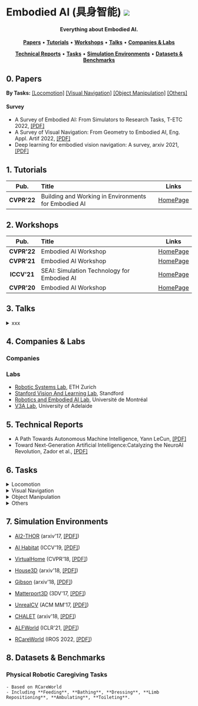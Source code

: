 # Embodied AI (具身智能) ![](https://visitor-badge.glitch.me/badge?page_id=putao537.Awesome-Embodied-AI)

<h4 align="center">Everything about Embodied AI.</h4>

<p align="center">
  <strong><a href="#0">Papers</a></strong> •
  <strong><a href="#1">Tutorials</a></strong> •
  <strong><a href="#2">Workshops</a></strong> •
  <strong><a href="#3">Talks</a></strong> •
  <strong><a href="#4">Companies & Labs</a></strong>
</p>

<p align="center">
  <strong><a href="#5">Technical Reports</a></strong> •
  <strong><a href="#6">Tasks</a></strong> •
  <strong><a href="#7">Simulation Environments</a></strong> •
  <strong><a href="#8">Datasets & Benchmarks</a></strong>
</p>


<h2 id="0">0. Papers</h2>

**By Tasks:** [[Locomotion]](Papers/locomotion.md) [[Visual Navigation]](Papers/visual_navigation.md) [[Object Manipulation]](Papers/object_manipulation.md) [[Others]](Papers/others.md)  

#### Survey
- A Survey of Embodied AI: From Simulators to Research Tasks, T-ETC 2022, [[PDF]](https://arxiv.org/abs/2103.04918)
- A Survey of Visual Navigation: From Geometry to Embodied AI, Eng. Appl. Artif 2022, [[PDF]](https://www.sciencedirect.com/science/article/pii/S095219762200207X)
- Deep learning for embodied vision navigation: A survey, arxiv 2021, [[PDF]](https://arxiv.org/abs/2108.04097)


<h2 id="1">1. Tutorials</h2>

|  **Pub.**  | **Title**                                                    |                          **Links**                           |
| :--------: | :----------------------------------------------------------- | :----------------------------------------------------------: |
| **CVPR'22** | Building and Working in Environments for Embodied AI | [HomePage](https://ai-workshops.github.io/building-and-working-in-environments-for-embodied-ai-cvpr-2022/) |


<h2 id="2">2. Workshops</h2>

|  **Pub.**  | **Title**                                                    |                          **Links**                           |
| :--------: | :----------------------------------------------------------- | :----------------------------------------------------------: |
| **CVPR'22** | Embodied AI Workshop | [HomePage](https://embodied-ai.org/) |
| **CVPR'21** | Embodied AI Workshop | [HomePage](https://embodied-ai.org/cvpr2021) |
| **ICCV'21** | SEAI: Simulation Technology for Embodied AI | [HomePage](https://iccv21-seai.github.io/) |
| **CVPR'20** | Embodied AI Workshop | [HomePage](https://embodied-ai.org/cvpr2020) |


<h2 id="3">3. Talks</h2>

<details>
  <summary> xxx </summary>
  
  ### 2022
|  **Pub.**  | **Title**                                                    |                          **Links**                           |
| :--------: | :----------------------------------------------------------- | :----------------------------------------------------------: |
| **TPAMI** | **[xxx]** xxxx | [PDF](xxx) |

</details>


<h2 id="4">4. Companies & Labs</h2>

### Companies

### Labs
- [Robotic Systems Lab](https://rsl.ethz.ch/), ETH Zurich
- [Stanford Vision And Learning Lab](https://svl.stanford.edu/), Standford
- [Robotics and Embodied AI Lab](https://montrealrobotics.ca/), Université de Montréal
- [V3A Lab](https://v3alab.github.io/), University of Adelaide


<h2 id="5">5. Technical Reports</h2>

- A Path Towards Autonomous Machine Intelligence, Yann LeCun, [[PDF]](https://openreview.net/pdf?id=BZ5a1r-kVsf)
- Toward Next-Generation Artificial Intelligence:Catalyzing the NeuroAI Revolution, Zador et al., [[PDF]](https://arxiv.org/abs/2210.08340)

<h2 id="6">6. Tasks</h2>

<details>
  <summary> Locomotion </summary>  

</details>

<details>
  <summary> Visual Navigation </summary>  

  - **PointGoal Navigation** (arxiv 2018, [[PDF]](https://arxiv.org/abs/1609.05143)) requires an embodied agent to navigate form a starting location to a specific location. Some works propose to merely provide the tuple of (angle of goal, distance to goal) at the starting goal while other works propose to constantly update this tuple with the movement of agent.
  
  - **RoomGoal Navigation** (ICLR workshop 2018, [[PDF]](https://arxiv.org/abs/1801.02209)) requires an embodied agent that is initialized at a random position to navigateto a spicific room (e.g. bedroom or kitchen). 

  - **ObjectGoal Navigation** (ICRA 2017, [[PDF]](https://arxiv.org/abs/1609.05143)) requires an embodied agent that is initialized at a random starting position to find the target object. The target object is specified by an RGB image or semantic label. Moreover, some works propose to find novel objects by utilizing scene priors.
  
  - **Audio-Visual Navigation** (ECCV 2020, [[PDF]](https://arxiv.org/abs/1912.11474)) requires the embodied agent to navigate to a sound object by seeing and hearing.
  
  - **Vision-Language Navigation** (CVPR 2018, [[PDF]](https://arxiv.org/abs/1711.07280)) requires an embodied agent to follow natural language instructions to navigate from a starting pose to a goal location.  Besides, some works propose to provide language-based assistance when the agent is lost.

</details>


<details>
  <summary> Object Manipulation </summary>  


</details>


<details>
  <summary> Others </summary>  
  
  - **Embodied Question Answering** (CVPR 2018, [[PDF]](https://arxiv.org/abs/1711.11543)) puts an intelligent agent at random location in a 3D environment and asked a question. The agent must first intelligently navigate to explore the environment, gather necessary visual information through first-person (egocentric) vision, and then answer the question.
  
  - **IQA** (CVPR 2018, [[PDF]](https://arxiv.org/abs/1712.03316)) puts an intelligent agent at random location in a 3D environment and asked a question. This task requires an agent to navigate around the scene, acquire visual understanding of scene elements, interact with objects (e.g. open refrigerators) and plan for a series of actions conditioned on the question.
   
  
  - **Rearrangement** (arxiv 2020, [[PDF]](https://arxiv.org/pdf/2011.01975.pdf)) requires an agent moves objects in a room, such that they are restored to a given initial configuration.

  - **REVERIE** (CVPR 2020, [[PDF]](https://arxiv.org/abs/1904.10151)) requires an intelligent agent to correctly localize a remote target object (can not be observed at starting location) specified by a concise high-level natural language instruction.
  
  - **TOUCHDOWN** (CVPR 2019, [[PDF]](https://arxiv.org/abs/1811.12354)) requires an agent to first follow navigation instructions in a real-life visual urban environment, and then identify a location described in natural language to find a hidden object at the goal position.
  
  
</details>

<h2 id="7">7. Simulation Environments</h2>

- [AI2-THOR](https://ai2thor.allenai.org/) (arxiv'17, [[PDF]](https://arxiv.org/pdf/1712.05474.pdf))    

- [AI Habitat](https://aihabitat.org/) (ICCV'19, [[PDF]](https://arxiv.org/pdf/1904.01201.pdf))  
  
- [VirtualHome](http://virtual-home.org/) (CVPR'18, [[PDF]](https://arxiv.org/pdf/1806.07011.pdf))     
  
- [House3D](https://github.com/facebookresearch/House3D) (arxiv'18, [[PDF]](https://arxiv.org/pdf/1801.02209.pdf))   
  
- [Gibson](http://gibsonenv.stanford.edu/) (arxiv'18, [[PDF]](https://arxiv.org/pdf/1808.10654.pdf))  
  
- [Matterport3D](https://niessner.github.io/Matterport/) (3DV'17, [[PDF]](https://arxiv.org/pdf/1709.06158.pdf))   
  
- [UnrealCV](https://unrealcv.org/) (ACM MM'17, [[PDF]](https://arxiv.org/pdf/1709.06158.pdf))      
  
- [CHALET](https://github.com/lil-lab/chalet) (arxiv'18, [[PDF]](https://arxiv.org/pdf/1801.07357.pdf))      

- [ALFWorld](https://alfworld.github.io/) (ICLR'21, [[PDF]]([https://arxiv.org/pdf/1709.06158.pdf](https://arxiv.org/pdf/2010.03768.pdf)))    

- [RCareWorld](https://emprise.cs.cornell.edu/rcareworld/) (IROS 2022, [[PDF]](https://arxiv.org/abs/2210.10821))
  
<h2 id="8">8. Datasets & Benchmarks</h2>

### Physical Robotic Caregiving Tasks
    - Based on RCareWorld
    - Including **Feeding**, **Bathing**, **Dressing**, **Limb Repositioning**, **Ambulating**, **Toileting**.

</details>
